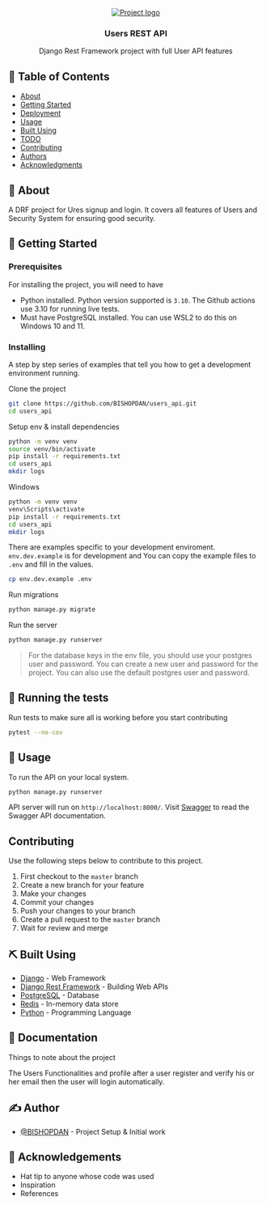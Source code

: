<p align="center">
  <a href="" rel="noopener">
 <img src="https://www.python.org/static/img/python-logo@2x.png" alt="Project logo"></a>
</p>

<h3 align="center">Users REST API</h3>


<p align="center"> Django Rest Framework project with full User API features
    <br> 
</p>

## 📝 Table of Contents

- [About](#about)
- [Getting Started](#getting_started)
- [Deployment](#deployment)
- [Usage](#usage)
- [Built Using](#built_using)
- [TODO](../TODO.md)
- [Contributing](../CONTRIBUTING.md)
- [Authors](#authors)
- [Acknowledgments](#acknowledgement)

## 🧐 About <a name = "about"></a>

A DRF project for Ures signup and login. It covers all features of Users and Security System for ensuring good security.

## 🏁 Getting Started <a name = "getting_started"></a>

### Prerequisites

For installing the project, you will need to have
- Python installed. Python version supported is `3.10`. The Github actions use 3.10 for running live tests.
- Must have PostgreSQL installed. You can use WSL2 to do this on Windows 10 and 11.

### Installing

A step by step series of examples that tell you how to get a development environment running.

Clone the project

```bash
git clone https://github.com/BISHOPDAN/users_api.git
cd users_api
```

Setup env & install dependencies

```bash
python -m venv venv
source venv/bin/activate
pip install -r requirements.txt
cd users_api
mkdir logs
```

Windows

```bash
python -m venv venv
venv\Scripts\activate
pip install -r requirements.txt
cd users_api
mkdir logs
```

There are examples specific to your development enviroment. `env.dev.example` is for development and You can copy the example files to `.env` and fill in the values.

```bash
cp env.dev.example .env
```

Run migrations

```bash
python manage.py migrate
```

Run the server

```bash
python manage.py runserver
```


> For the database keys in the env file, you should use your postgres user and password. You can create a new user and password for the project. You can also use the default postgres user and password.


## 🔧 Running the tests <a name = "tests"></a>

Run tests to make sure all is working before you start contributing

```bash
pytest --no-cov
```

## 🎈 Usage <a name="usage"></a>

To run the API on your local system.

```bash
python manage.py runserver
```

API server will run on `http://localhost:8000/`. Visit [Swagger](http://localhost:8000/dan/) to read the Swagger API documentation.


## Contributing

Use the following steps below to contribute to this project.

1. First checkout to the `master` branch
2. Create a new branch for your feature
3. Make your changes
4. Commit your changes
5. Push your changes to your branch
6. Create a pull request to the `master` branch
7. Wait for review and merge


## ⛏️ Built Using <a name = "built_using"></a>

- [Django](https://www.djangoproject.com/) - Web Framework
- [Django Rest Framework](https://www.django-rest-framework.org/) - Building Web APIs
- [PostgreSQL](https://www.postgresql.org/) - Database
- [Redis](https://redis.io/) - In-memory data store
- [Python](https://www.python.org/) - Programming Language


## :book: Documentation <a name = "documentation"></a>

Things to note about the project

The Users Functionalities and profile after a user register
and verify his or her email then the user will login automatically.

## ✍️ Author <a name = "author"></a>

- [@BISHOPDAN](https://github.com/BISHOPDAN) - Project Setup & Initial work

## 🎉 Acknowledgements <a name = "acknowledgement"></a>

- Hat tip to anyone whose code was used
- Inspiration
- References
